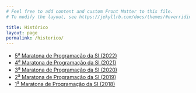 ```yaml
---
# Feel free to add content and custom Front Matter to this file.
# To modify the layout, see https://jekyllrb.com/docs/themes/#overriding-theme-defaults

title: Histórico
layout: page
permalink: /historico/
---
```


- [5<sup>a</sup> Maratona de Programação da SI (2022)](/history/maratona_si2022.html)
- [4<sup>a</sup> Maratona de Programação da SI (2021)]()
- [3<sup>a</sup> Maratona de Programação da SI (2020)]()
- [2<sup>a</sup> Maratona de Programação da SI (2019)]()
- [1<sup>a</sup> Maratona de Programação da SI (2018)]()